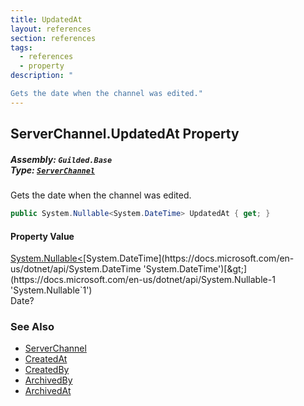 ```yaml
---
title: UpdatedAt
layout: references
section: references
tags:
  - references
  - property
description: "

Gets the date when the channel was edited."
---
```


## ServerChannel.UpdatedAt Property
##### **Assembly:** `Guilded.Base`<br/>**Type:** [`ServerChannel`](ServerChannel 'Guilded.Base.Servers.ServerChannel')

Gets the date when the channel was edited.

```csharp
public System.Nullable<System.DateTime> UpdatedAt { get; }
```

#### Property Value
[System.Nullable&lt;](https://docs.microsoft.com/en-us/dotnet/api/System.Nullable-1 'System.Nullable`1')[System.DateTime](https://docs.microsoft.com/en-us/dotnet/api/System.DateTime 'System.DateTime')[&gt;](https://docs.microsoft.com/en-us/dotnet/api/System.Nullable-1 'System.Nullable`1')  
Date?

### See Also
- [ServerChannel](ServerChannel 'Guilded.Base.Servers.ServerChannel')
- [CreatedAt](ServerChannel.CreatedAt 'Guilded.Base.Servers.ServerChannel.CreatedAt')
- [CreatedBy](ServerChannel.CreatedBy 'Guilded.Base.Servers.ServerChannel.CreatedBy')
- [ArchivedBy](ServerChannel.ArchivedBy 'Guilded.Base.Servers.ServerChannel.ArchivedBy')
- [ArchivedAt](ServerChannel.ArchivedAt 'Guilded.Base.Servers.ServerChannel.ArchivedAt')